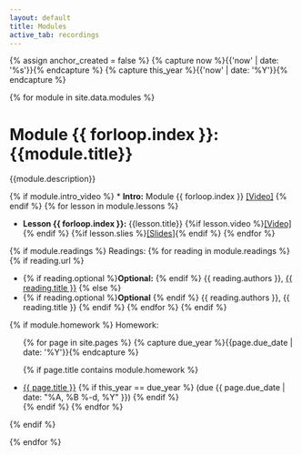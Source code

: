 ```yaml
---
layout: default
title: Modules
active_tab: recordings
---
```



<!-- Create a HTML anchor for the most recent lecture -->
{% assign anchor_created = false %}
{% capture now %}{{'now' | date: '%s'}}{% endcapture %}
{% capture this_year %}{{'now' | date: '%Y'}}{% endcapture %}

<!-- End create a HTML anchor for the most recent lecture -->




{% for module in site.data.modules %}

# Module {{ forloop.index }}: {{module.title}}

{{module.description}}


{% if module.intro_video %}  * **Intro:** Module {{ forloop.index }} [[Video]]({{module.intro_video}}) {% endif %}
{% for lesson in module.lessons %}
* **Lesson {{ forloop.index }}:** {{lesson.title}}
{%if lesson.video %}[[Video]]({{lesson.video}}){% endif %}
{%if lesson.slies %}[[Slides]]({{lesson.slides}}){% endif %}
{% endfor %}


{% if module.readings %} 
Readings:
{% for reading in module.readings %}
{% if reading.url %}
*  {% if reading.optional %}<b>Optional:</b> {% endif %} {{ reading.authors }}, <a href="{{ reading.url }}">{{ reading.title }}</a> 
{% else %}
*  {% if reading.optional %}<b>Optional</b> {% endif %} {{ reading.authors }}, {{ reading.title }} 
{% endif %}
{% endfor %}
{% endif %}

{% if module.homework %} 
Homework:

<ul>
{% for page in site.pages %}
{% capture due_year %}{{page.due_date | date: '%Y'}}{% endcapture %}

{% if page.title contains module.homework %}
<li><a href="{{page.url}}">{{ page.title }}</a> {% if this_year == due_year %}  (due {{ page.due_date | date: "%A, %B %-d, %Y" }}) {% endif %}</li>
{% endif %}
{% endfor %}
</ul>
{% endif %}

{% endfor %}